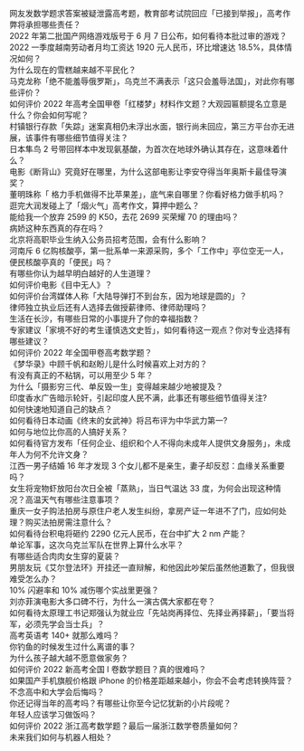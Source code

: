 网友发数学题求答案被疑泄露高考题，教育部考试院回应「已接到举报」，高考作弊将承担哪些责任？  
2022 年第二批国产网络游戏版号于 6 月 7 日公布，如何看待本批过审的游戏？  
2022 一季度越南劳动者月均工资达 1920 元人民币，环比增速达 18.5%，具体情况如何？  
为什么现在的雪糕越来越不平民化？  
马克龙称「绝不能羞辱俄罗斯」，乌克兰不满表示「这只会羞辱法国」，对此你有哪些评价？  
如何评价 2022 年高考全国甲卷「红楼梦」材料作文题？大观园匾额提名立意是什么？你会如何写呢？  
村镇银行存款「失踪」迷案真相仍未浮出水面，银行尚未回应，第三方平台亦无进展，该事件有哪些细节值得关注？  
日本隼鸟 2 号带回样本中发现氨基酸，为首次在地球外确认其存在，这意味着什么？  
电影《断背山》究竟好在哪里，为什么这部电影让李安夺得当年奥斯卡最佳导演奖？  
董明珠称「 格力手机做得不比苹果差」，底气来自哪里？你看好格力做手机吗？  
逛完大润发碰上了「烟火气」高考作文，算押中题么？  
能给我一个放弃 2599 的 K50，去花 2699 买荣耀 70 的理由吗？  
病娇这种东西真的存在吗？  
北京将高职毕业生纳入公务员招考范围，会有什么影响？  
河南斥 6 亿购核酸亭，第一批系单一来源采购，多个「工作中」亭位空无一人，便民核酸亭真的「便民」吗？  
有哪些你认为越早明白越好的人生道理？  
如何评价电影《目中无人》？  
如何评价台湾媒体人称「大陆导弹打不到台东，因为地球是圆的」？  
律师独立执业后还有人选择去做授薪律师、律师助理吗？  
生活在长沙，有哪些日常的小事提升了你的幸福指数？  
专家建议「家境不好的考生谨慎选文史哲」，如何看待这一观点？你对专业选择有哪些建议？  
如何评价 2022 年全国甲卷高考数学题？  
《梦华录》中顾千帆和赵盼儿是什么时候喜欢上对方的？  
有没有真正的不粘锅，可以用至少 5 年？  
为什么「摄影穷三代、单反毁一生」变得越来越少地被提及？  
印度香水广告暗示轮奸，引起印度人民不满，此事还有哪些细节值得关注?  
如何快速地知道自己的缺点？  
如何看待日本动画《终末的女武神》将吕布评为中华武力第一?  
如何与地位比你高的人搞好关系？  
如何看待官方发布「任何企业、组织和个人不得向未成年人提供文身服务」，未成年人为何不允许文身？  
江西一男子结婚 16 年才发现 3 个女儿都不是亲生，妻子却反怼：血缘关系重要吗？  
女生将宠物虾放阳台次日全被「蒸熟」，当日气温达 33 度，为何会出现这种情况？高温天气有哪些注意事项？  
重庆一女子购法拍房与原住户老人发生纠纷，拿房产证一年进不了门，应如何处理？购买法拍房需注意什么？  
如何看待台积电将砸约 2290 亿元人民币，在台中扩大 2 nm 产能？  
单论军事，这次乌克兰军队在世界上算什么水平？  
有哪些适合肉肉女生穿的夏装？  
男朋友玩《艾尔登法环》开挂还一直辩解，和他因此吵架后虽然他道歉了，但我很难受怎么办？  
10% 闪避率和 10% 减伤哪个实战里更强？  
刘亦菲演电影大多口碑不行，为什么一演古偶大家都在夸？  
如何看待太原理工书记郑强认为就业应「先站岗再择位、先择业再择薪」，「要当将军，必须先学会当士兵」？  
高考英语考 140+ 就那么难吗？  
你钓鱼的时候发生过什么离谱的事？  
为什么孩子越大越不愿意做家务？  
如何评价 2022 新高考全国 Ⅰ 卷数学题目？真的很难吗？  
如果国产手机旗舰价格跟 iPhone 的价格差距越来越小，你会不会考虑转换阵营？  
不念高中和大学会后悔吗？  
你还记得当年的高考吗？有哪些让你至今记忆犹新的小片段呢？  
年轻人应该学习做饭吗？  
如何评价 2022 浙江高考数学题？最后一届浙江数学卷质量如何？  
未来我们如何与机器人相处？  

